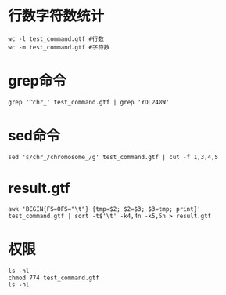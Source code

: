 # 行数字符数统计
```
wc -l test_command.gtf #行数
wc -m test_command.gtf #字符数
```
# grep命令
```
grep '^chr_' test_command.gtf | grep 'YDL248W'
```
# sed命令
```
sed 's/chr_/chromosome_/g' test_command.gtf | cut -f 1,3,4,5
```
# result.gtf
```
awk 'BEGIN{FS=OFS="\t"} {tmp=$2; $2=$3; $3=tmp; print}' test_command.gtf | sort -t$'\t' -k4,4n -k5,5n > result.gtf
```
# 权限
```
ls -hl
chmod 774 test_command.gtf
ls -hl
```
